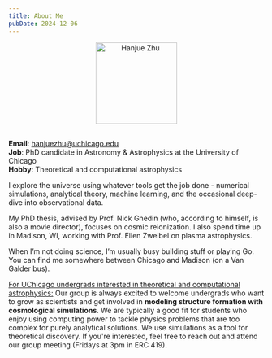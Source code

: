 ```yaml
---
title: About Me
pubDate: 2024-12-06
---
```

<p style="text-align: center;">
  <img
    src="/profile.jpg"
    alt="Hanjue Zhu"
    class="rounded-lg"
    style="width: 160px; margin-bottom: 1rem;"
  />
</p>

**Email**: hanjuezhu@uchicago.edu <br>
**Job**: PhD candidate in Astronomy & Astrophysics at the University of Chicago <br>
**Hobby**: Theoretical and computational astrophysics <br>

I explore the universe using whatever tools get the job done - numerical simulations, analytical theory, machine learning, and the occasional deep-dive into observational data.

My PhD thesis, advised by Prof. Nick Gnedin (who, according to himself, is also a movie director), focuses on cosmic reionization. I also spend time up in Madison, WI, working with Prof. Ellen Zweibel on plasma astrophysics.

When I’m not doing science, I’m usually busy building stuff or playing Go. You can find me somewhere between Chicago and Madison (on a Van Galder bus).

<u>For UChicago undergrads interested in theoretical and computational astrophysics:</u> Our group is always excited to welcome undergrads who want to grow as scientists and get involved in **modeling structure formation with cosmological simulations**. We are typically a good fit for students who enjoy using computing power to tackle physics problems that are too complex for purely analytical solutions. We use simulations as a tool for theoretical discovery. If you're interested, feel free to reach out and attend our group meeting (Fridays at 3pm in ERC 419).